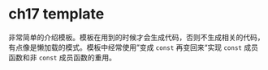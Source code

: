 # ch17 template

非常简单的介绍模板。模板在用到的时候才会生成代码，否则不生成相关的代码，有点像是懒加载的模式。模板中经常使用”变成 `const` 再变回来“实现 `const` 成员函数和非 `const` 成员函数的重用。
